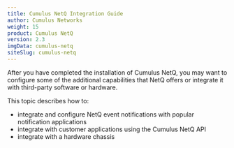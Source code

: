 ```yaml
---
title: Cumulus NetQ Integration Guide
author: Cumulus Networks
weight: 15
product: Cumulus NetQ
version: 2.3
imgData: cumulus-netq
siteSlug: cumulus-netq
---
```

After you have completed the installation of Cumulus NetQ,
you may want to configure some of the additional capabilities that NetQ
offers or integrate it with third-party software or hardware.

This topic describes how to:

- integrate and configure NetQ event notifications with popular notification applications
- integrate with customer applications using the Cumulus NetQ API
- integrate with a hardware chassis
